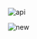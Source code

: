 ![api](https://github.com/user-attachments/assets/faa0e32e-09b1-4307-b009-9f63df9ae287)

![new](https://github.com/user-attachments/assets/444ee11f-f880-4be9-bd84-a23c05b7d8d2)
